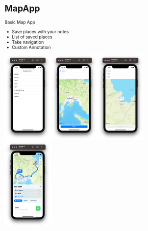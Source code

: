 # MapApp
Basic Map App


- Save places with your notes
- List of saved places
- Take navigation 
- Custom Annotation

<img src="https://github.com/observer23/MapApp/blob/main/MapApp/ss/ss1.png" width=30% height=30%><img src="https://github.com/observer23/MapApp/blob/main/MapApp/ss/ss2.png" width=30% height=30%><img src="https://github.com/observer23/MapApp/blob/main/MapApp/ss/ss3.png" width=30% height=30%><img src="https://github.com/observer23/MapApp/blob/main/MapApp/ss/ss4.png" width=30% height=30%>
